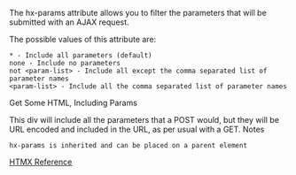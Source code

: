 The hx-params attribute allows you to filter the parameters that will be submitted with an AJAX request.

The possible values of this attribute are:

    * - Include all parameters (default)
    none - Include no parameters
    not <param-list> - Include all except the comma separated list of parameter names
    <param-list> - Include all the comma separated list of parameter names

  <div hx-get="/example" hx-params="*">Get Some HTML, Including Params</div>

This div will include all the parameters that a POST would, but they will be URL encoded and included in the URL, as per usual with a GET.
Notes

    hx-params is inherited and can be placed on a parent element


[HTMX Reference](https://htmx.org/attributes/hx-params/)
